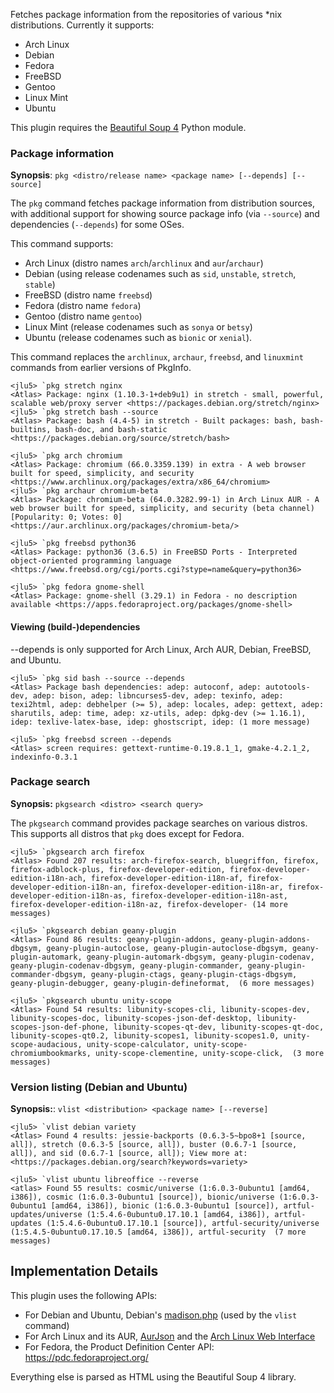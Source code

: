 Fetches package information from the repositories of various \*nix distributions. Currently it supports:
- Arch Linux
- Debian
- Fedora
- FreeBSD
- Gentoo
- Linux Mint
- Ubuntu

This plugin requires the [Beautiful Soup 4](http://www.crummy.com/software/BeautifulSoup/bs4/doc/) Python module.

### Package information

**Synopsis**: `pkg <distro/release name> <package name> [--depends] [--source]`

The `pkg` command fetches package information from distribution sources, with additional support for showing source package info (via `--source`) and dependencies (`--depends`) for some OSes.

This command supports:
- Arch Linux (distro names `arch`/`archlinux` and `aur`/`archaur`)
- Debian (using release codenames such as `sid`, `unstable`, `stretch`, `stable`)
- FreeBSD (distro name `freebsd`)
- Fedora (distro name `fedora`)
- Gentoo (distro name `gentoo`)
- Linux Mint (release codenames such as `sonya` or `betsy`)
- Ubuntu (release codenames such as `bionic` or `xenial`).

This command replaces the `archlinux`, `archaur`, `freebsd`, and `linuxmint` commands from earlier versions of PkgInfo.

```
<jlu5> `pkg stretch nginx
<Atlas> Package: nginx (1.10.3-1+deb9u1) in stretch - small, powerful, scalable web/proxy server <https://packages.debian.org/stretch/nginx>
<jlu5> `pkg stretch bash --source
<Atlas> Package: bash (4.4-5) in stretch - Built packages: bash, bash-builtins, bash-doc, and bash-static <https://packages.debian.org/source/stretch/bash>

<jlu5> `pkg arch chromium
<Atlas> Package: chromium (66.0.3359.139) in extra - A web browser built for speed, simplicity, and security <https://www.archlinux.org/packages/extra/x86_64/chromium>
<jlu5> `pkg archaur chromium-beta
<Atlas> Package: chromium-beta (64.0.3282.99-1) in Arch Linux AUR - A web browser built for speed, simplicity, and security (beta channel) [Popularity: 0; Votes: 0] <https://aur.archlinux.org/packages/chromium-beta/>

<jlu5> `pkg freebsd python36
<Atlas> Package: python36 (3.6.5) in FreeBSD Ports - Interpreted object-oriented programming language <https://www.freebsd.org/cgi/ports.cgi?stype=name&query=python36>

<jlu5> `pkg fedora gnome-shell
<Atlas> Package: gnome-shell (3.29.1) in Fedora - no description available <https://apps.fedoraproject.org/packages/gnome-shell>
```

#### Viewing (build-)dependencies

--depends is only supported for Arch Linux, Arch AUR, Debian, FreeBSD, and Ubuntu.

```
<jlu5> `pkg sid bash --source --depends
<Atlas> Package bash dependencies: adep: autoconf, adep: autotools-dev, adep: bison, adep: libncurses5-dev, adep: texinfo, adep: texi2html, adep: debhelper (>= 5), adep: locales, adep: gettext, adep: sharutils, adep: time, adep: xz-utils, adep: dpkg-dev (>= 1.16.1), idep: texlive-latex-base, idep: ghostscript, idep: (1 more message)

<jlu5> `pkg freebsd screen --depends
<Atlas> screen requires: gettext-runtime-0.19.8.1_1, gmake-4.2.1_2, indexinfo-0.3.1
```

### Package search

**Synopsis:** `pkgsearch <distro> <search query>`

The `pkgsearch` command provides package searches on various distros. This supports all distros that `pkg` does except for Fedora.

```
<jlu5> `pkgsearch arch firefox
<Atlas> Found 207 results: arch-firefox-search, bluegriffon, firefox, firefox-adblock-plus, firefox-developer-edition, firefox-developer-edition-i18n-ach, firefox-developer-edition-i18n-af, firefox-developer-edition-i18n-an, firefox-developer-edition-i18n-ar, firefox-developer-edition-i18n-as, firefox-developer-edition-i18n-ast, firefox-developer-edition-i18n-az, firefox-developer- (14 more messages)

<jlu5> `pkgsearch debian geany-plugin
<Atlas> Found 86 results: geany-plugin-addons, geany-plugin-addons-dbgsym, geany-plugin-autoclose, geany-plugin-autoclose-dbgsym, geany-plugin-automark, geany-plugin-automark-dbgsym, geany-plugin-codenav, geany-plugin-codenav-dbgsym, geany-plugin-commander, geany-plugin-commander-dbgsym, geany-plugin-ctags, geany-plugin-ctags-dbgsym, geany-plugin-debugger, geany-plugin-defineformat,  (6 more messages)

<jlu5> `pkgsearch ubuntu unity-scope
<Atlas> Found 54 results: libunity-scopes-cli, libunity-scopes-dev, libunity-scopes-doc, libunity-scopes-json-def-desktop, libunity-scopes-json-def-phone, libunity-scopes-qt-dev, libunity-scopes-qt-doc, libunity-scopes-qt0.2, libunity-scopes1, libunity-scopes1.0, unity-scope-audacious, unity-scope-calculator, unity-scope-chromiumbookmarks, unity-scope-clementine, unity-scope-click,  (3 more messages)
```

### Version listing (Debian and Ubuntu)

**Synopsis:**: `vlist <distribution> <package name> [--reverse]`

```
<jlu5> `vlist debian variety
<Atlas> Found 4 results: jessie-backports (0.6.3-5~bpo8+1 [source, all]), stretch (0.6.3-5 [source, all]), buster (0.6.7-1 [source, all]), and sid (0.6.7-1 [source, all]); View more at: <https://packages.debian.org/search?keywords=variety>

<jlu5> `vlist ubuntu libreoffice --reverse
<atlas> Found 55 results: cosmic/universe (1:6.0.3-0ubuntu1 [amd64, i386]), cosmic (1:6.0.3-0ubuntu1 [source]), bionic/universe (1:6.0.3-0ubuntu1 [amd64, i386]), bionic (1:6.0.3-0ubuntu1 [source]), artful-updates/universe (1:5.4.6-0ubuntu0.17.10.1 [amd64, i386]), artful-updates (1:5.4.6-0ubuntu0.17.10.1 [source]), artful-security/universe (1:5.4.5-0ubuntu0.17.10.5 [amd64, i386]), artful-security  (7 more messages)
```

## Implementation Details

This plugin uses the following APIs:
- For Debian and Ubuntu, Debian's [madison.php](//qa.debian.org/madison.php) (used by the `vlist` command)
- For Arch Linux and its AUR, [AurJson](//wiki.archlinux.org/index.php/AurJson) and the [Arch Linux Web Interface](//wiki.archlinux.org/index.php/Official_Repositories_Web_Interface)
- For Fedora, the Product Definition Center API: https://pdc.fedoraproject.org/

Everything else is parsed as HTML using the Beautiful Soup 4 library.
